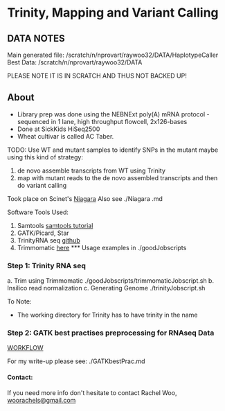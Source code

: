 # Trinity, Mapping and Variant Calling 

## DATA NOTES

Main generated file: /scratch/n/nprovart/raywoo32/DATA/HaplotypeCaller
Best Data: /scratch/n/nprovart/raywoo32/DATA

PLEASE NOTE IT IS IN SCRATCH AND THUS NOT BACKED UP! 

## About

- Library prep was done using the NEBNExt poly(A) mRNA protocol - sequenced in 1 lane, high throughput flowcell, 2x126-bases
- Done at SickKids HiSeq2500
- Wheat cultivar is called AC Taber.

TODO: Use WT and mutant samples to identify SNPs in the mutant maybe using this kind of strategy:

1. de novo assemble transcripts from WT using Trinity
2. map with mutant reads to the de novo assembled transcripts and then do variant calling 

Took place on Scinet's [Niagara](https://docs.scinet.utoronto.ca/index.php/Niagara_Quickstart)
Also see ./Niagara .md

Software Tools Used: 
1. Samtools [samtools tutorial](http://quinlanlab.org/tutorials/samtools/samtools.html)
2. GATK/Picard, Star
3. TrinityRNA seq [github](https://github.com/trinityrnaseq/trinityrnaseq/wiki)
4. Trimmomatic [here](http://www.usadellab.org/cms/?page=trimmomatic)
*** Usage examples in ./goodJobscripts

### Step 1: Trinity RNA seq

a. Trim using Trimmomatic ./goodJobscripts/trimmomaticJobscript.sh 
b. Insilico read normalization 
c. Generating Genome ./trinityJobscript.sh

To Note:
- The working directory for Trinity has to have trinity in the name 

### Step 2: GATK best practises preprocessing for RNAseq Data 

[WORKFLOW](https://gatk.broadinstitute.org/hc/en-us/articles/360035531192-RNAseq-short-variant-discovery-SNPs-Indels-)

For my write-up please see: ./GATKbestPrac.md

#### Contact: 

If you need more info don't hesitate to contact 
Rachel Woo, woorachels@gmail.com
